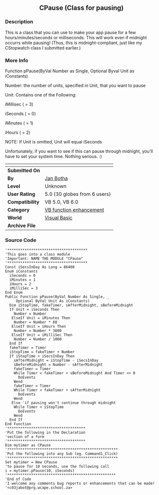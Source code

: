 ﻿<div align="center">

## CPause \(Class for pausing\)


</div>

### Description

This is a class that you can use to make your app pause for a few hours/minutes/seconds or milliseconds. This will work even if midnight occurrs while pausing! (Thus, this is midnight-compliant, just like my CStopwatch class I submitted earlier.)
 
### More Info
 
Function pPause(ByVal Number as Single, Optional Byval Unit as iConstants)

Number: the number of units, specified in Unit, that you want to pause

Unit: Contains one of the Following:

iMillisec ( = 3)

iSeconds ( = 0)

iMinutes ( = 1)

iHours  ( = 2)

NOTE: If Unit is omitted, Unit will equal iSeconds

Unfortunately, if you want to see if this can pause through midnight, you'll have to set your system time. Nothing serious. :)


<span>             |<span>
---                |---
**Submitted On**   |
**By**             |[Jan Botha](https://github.com/Planet-Source-Code/PSCIndex/blob/master/ByAuthor/jan-botha.md)
**Level**          |Unknown
**User Rating**    |5.0 (30 globes from 6 users)
**Compatibility**  |VB 5\.0, VB 6\.0
**Category**       |[VB function enhancement](https://github.com/Planet-Source-Code/PSCIndex/blob/master/ByCategory/vb-function-enhancement__1-25.md)
**World**          |[Visual Basic](https://github.com/Planet-Source-Code/PSCIndex/blob/master/ByWorld/visual-basic.md)
**Archive File**   |[](https://github.com/Planet-Source-Code/jan-botha-cpause-class-for-pausing__1-2497/archive/master.zip)





### Source Code

```
'*************************************
'This goes into a class module
'Important: NAME THE MODULE "CPause"
'*************************************
Const iSecsInDay As Long = 86400
Enum iConstants
  iSeconds = 0
  iMinutes = 1
  iHours = 2
  iMilliSec = 3
End Enum
Public Function pPause(ByVal Number As Single, _
     Optional ByVal Unit As iConstants)
  Dim iStopTime, fakeTimer, sAfterMidnight, sBeforeMidnight
  If Unit = iSeconds Then
    Number = Number
   ElseIf Unit = iMinutes Then
    Number = Number * 60
   ElseIf Unit = iHours Then
    Number = Number * 3600
   ElseIf Unit = iMilliSec Then
    Number = Number / 1000
  End If
  fakeTimer = Timer
  iStopTime = fakeTimer + Number
  If iStopTime > iSecsInDay Then
    sAfterMidnight = iStopTime - iSecsInDay
    sBeforeMidnight = Number - sAfterMidnight
    fakeTimer = Timer
    While Timer < fakeTimer + sBeforeMidnight And Timer <> 0
      DoEvents
    Wend
    fakeTimer = Timer
    While Timer < fakeTimer + sAfterMidnight
      DoEvents
    Wend
   Else 'if pausing won't continue through midnight
    While Timer < iStopTime
      DoEvents
    Wend
  End If
End Function
'************************************
'Put the following in the Declaration
'section of a form
'************************************
Dim mytimer as CPause
'***************************************************
'Put the following into any Sub (eg. Command1_Click)
'***************************************************
Set mytimer = New CPause
'to pause for 10 seconds, use the following call
i = mytimer.pPause(10, iSeconds)
'**************************************************
'End of Code
'I welcome any comments bug reports or enhancements that can be made!
'<c03jabot@prg.wcape.school.za>
```

